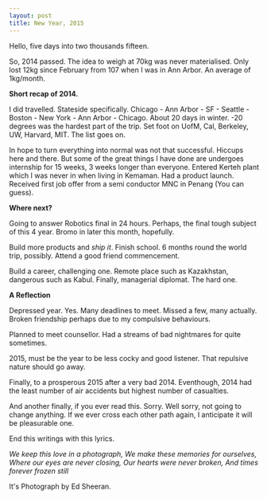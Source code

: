 ```yaml
---
layout: post
title: New Year, 2015
---
```


Hello, five days into two thousands fifteen.

So, 2014 passed. The idea to weigh at 70kg was never materialised. Only lost 12kg since February from 107 when I was in Ann Arbor. An average of 1kg/month.

**Short recap of 2014.**

I did travelled. Stateside specifically. Chicago - Ann Arbor - SF - Seattle - Boston - New York - Ann Arbor - Chicago. About 20 days in winter. -20 degrees was the hardest part of the trip. Set foot on UofM, Cal, Berkeley, UW, Harvard, MIT. The list goes on.

In hope to turn everything into normal was not that successful. Hiccups here and there. But some of the great things I have done are undergoes internship for 15 weeks, 3 weeks longer than everyone. Entered Kerteh plant which I was never in when living in Kemaman. Had a product launch. Received first job offer from a semi conductor MNC in Penang (You can guess).

**Where next?**

Going to answer Robotics final in 24 hours. Perhaps, the final tough subject of this 4 year. Bromo in later this month, hopefully.

Build more products and *ship it*.  Finish school. 6 months round the world trip, possibly. Attend a good friend commencement.

Build a career, challenging one. Remote place such as Kazakhstan, dangerous such as Kabul. Finally, managerial diplomat. The hard one.

**A Reflection**

Depressed year. Yes. Many deadlines to meet. Missed a few, many actually. Broken friendship perhaps due to my compulsive behaviours.

Planned to meet counsellor. Had a streams of bad nightmares for quite sometimes.

2015, must be the year to be less cocky and good listener. That repulsive nature should go away.

Finally, to a prosperous 2015 after a very bad 2014. Eventhough, 2014 had the least number of air accidents but highest number of casualties.

And another finally, if you ever read this. Sorry. Well sorry, not going to change anything. If we ever cross each other path again, I anticipate it will be pleasurable one.

End this writings with this lyrics.

_We keep this love in a photograph, We make these memories for ourselves, Where our eyes are never closing, Our hearts were never broken, And times forever frozen still_

It's Photograph by Ed Sheeran.
